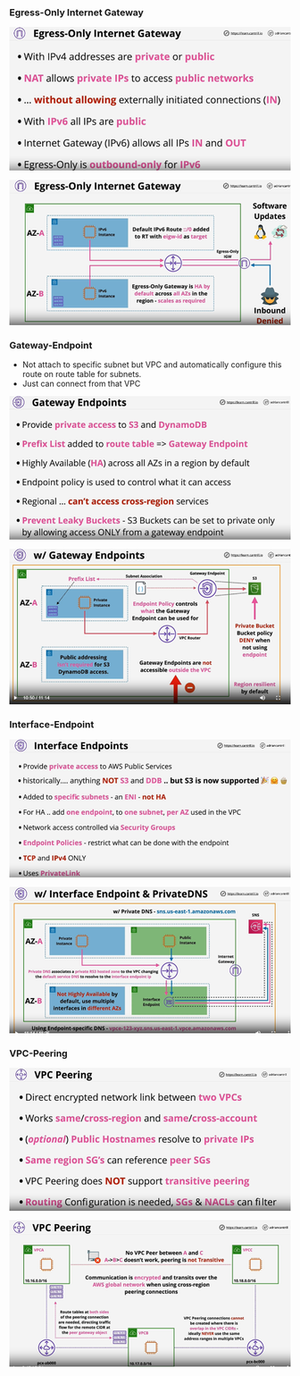 ### Egress-Only Internet Gateway

![img](./imgs/advanced-network/egress-only-text.PNG)

![img](./imgs/advanced-network/egress-only.PNG)

### Gateway-Endpoint

- Not attach to specific subnet but VPC and automatically configure this route on route table for subnets.
- Just can connect from that VPC

![img](./imgs/advanced-network/gateway-endpoint-text.PNG)

![img](./imgs/advanced-network/gateway-endpoint.PNG)

### Interface-Endpoint

![img](./imgs/advanced-network/interface-endpoint-text.PNG)

![img](./imgs/advanced-network/interface-endpoint.PNG)

### VPC-Peering

![img](./imgs/advanced-network/VPC-Peering-text.PNG)

![img](./imgs/advanced-network/VPC-Peering.PNG)




  

